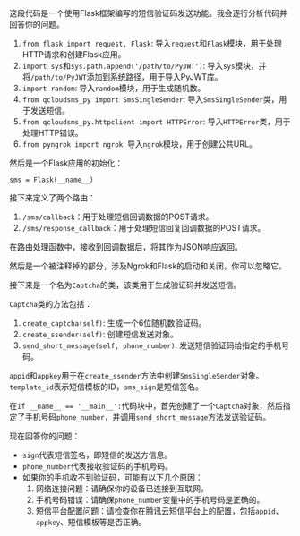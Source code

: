 这段代码是一个使用Flask框架编写的短信验证码发送功能。我会逐行分析代码并回答你的问题。

1. `from flask import request, Flask`: 导入`request`和`Flask`模块，用于处理HTTP请求和创建Flask应用。
2. `import sys`和`sys.path.append('/path/to/PyJWT')`: 导入`sys`模块，并将`/path/to/PyJWT`添加到系统路径，用于导入PyJWT库。
3. `import random`: 导入`random`模块，用于生成随机数。
4. `from qcloudsms_py import SmsSingleSender`: 导入`SmsSingleSender`类，用于发送短信。
5. `from qcloudsms_py.httpclient import HTTPError`: 导入`HTTPError`类，用于处理HTTP错误。
6. `from pyngrok import ngrok`: 导入`ngrok`模块，用于创建公共URL。

然后是一个Flask应用的初始化：

```
sms = Flask(__name__)
```

接下来定义了两个路由：

1. `/sms/callback`：用于处理短信回调数据的POST请求。
2. `/sms/response_callback`：用于处理短信回复回调数据的POST请求。

在路由处理函数中，接收到回调数据后，将其作为JSON响应返回。

然后是一个被注释掉的部分，涉及Ngrok和Flask的启动和关闭，你可以忽略它。

接下来是一个名为`Captcha`的类，该类用于生成验证码并发送短信。

`Captcha`类的方法包括：

1. `create_captcha(self)`: 生成一个6位随机数验证码。
2. `create_ssender(self)`: 创建短信发送对象。
3. `send_short_message(self, phone_number)`: 发送短信验证码给指定的手机号码。

`appid`和`appkey`用于在`create_ssender`方法中创建`SmsSingleSender`对象。`template_id`表示短信模板的ID，`sms_sign`是短信签名。

在`if __name__ == '__main__':`代码块中，首先创建了一个`Captcha`对象，然后指定了手机号码`phone_number`，并调用`send_short_message`方法发送验证码。

现在回答你的问题：

+ `sign`代表短信签名，即短信的发送方信息。
+ `phone_number`代表接收验证码的手机号码。
+ 如果你的手机收不到验证码，可能有以下几个原因：
  1. 网络连接问题：请确保你的设备已连接到互联网。
  2. 手机号码错误：请确保`phone_number`变量中的手机号码是正确的。
  3. 短信平台配置问题：请检查你在腾讯云短信平台上的配置，包括`appid`、`appkey`、短信模板等是否正确。